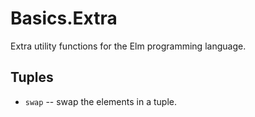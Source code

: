 # Basics.Extra

Extra utility functions for the Elm programming language.


## Tuples

* `swap` -- swap the elements in a tuple.
